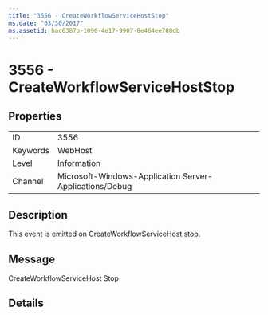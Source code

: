 ```yaml
---
title: "3556 - CreateWorkflowServiceHostStop"
ms.date: "03/30/2017"
ms.assetid: bac6387b-1096-4e17-9907-8e464ee780db
---
```

# 3556 - CreateWorkflowServiceHostStop
## Properties  


|||  
|-|-|  
|ID|3556|  
|Keywords|WebHost|  
|Level|Information|  
|Channel|Microsoft-Windows-Application Server-Applications/Debug|  

## Description  
 This event is emitted on CreateWorkflowServiceHost stop.  

## Message  
 CreateWorkflowServiceHost Stop  

## Details
